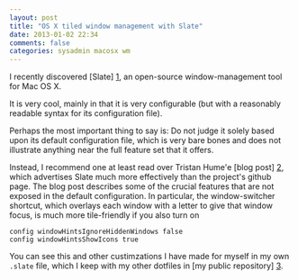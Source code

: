 ```yaml
---
layout: post
title: "OS X tiled window management with Slate"
date: 2013-01-02 22:34
comments: false
categories: sysadmin macosx wm
---
```


I recently discovered [Slate] [1], an
open-source window-management tool for Mac OS X.

It is very cool, mainly in that it is very configurable (but with a
reasonably readable syntax for its configuration file).

<!-- more -->

Perhaps the most important thing to say is: Do not judge it solely
based upon its default configuration file, which is very bare bones
and does not illustrate anything near the full feature set that it
offers.

Instead, I recommend one at least read over Tristan Hume'e [blog post] [2],
which advertises Slate much more effectively than the project's
github page.  The blog post describes some of the crucial features that are not
exposed in the default configuration.  In particular, the
window-switcher shortcut, which overlays each window with a
letter to give that window focus, is much more tile-friendly
if you also turn on 

    config windowHintsIgnoreHiddenWindows false
    config windowHintsShowIcons true

You can see this and other custimzations I have made for myself
in my own `.slate` file, which I keep with my other dotfiles in
[my public repository] [3].

[1]: https://github.com/jigish/slate   "Slate: github repository"

[2]: http://thume.ca/howto/2012/11/19/using-slate/ "Tristan Hume: Using Slate"

[3]: https://github.com/pnkfelix/DotFiles/blob/master/slate "Felix's DotFiles github repo"
